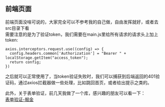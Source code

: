 ## 前端页面

前端页面没啥可说的，大家完全可以不参考我的自己做，自由发挥就好，或者去src目录下看<br>
需要注意的是为了验证token，我们需要在main.js里给所有请求的请求头上加上token:<br>
```
axios.interceptors.request.use((config) => {
  config.headers.common['Authorization'] = "Bearer " + localStorage.getItem("access_token");
  return config;
})
```
之后就可以正常使用了，当token验证失败时，我们可以捕获到后端返回的401验证码，通过axios拦截器做一些处理，比如跳回首页，或者给出提示之类的。<br>

此外，关于表单验证，前几天我做了一个库，感兴趣的朋友可以看一下：<br>
[表单验证-掘金](https://juejin.im/post/5b94c101f265da0a867c1843)